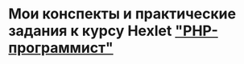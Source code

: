 # Мои конспекты и практические задания к курсу Hexlet ["PHP-программист"](https://ru.hexlet.io/professions/php)